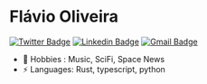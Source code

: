 # Flávio Oliveira
[![Twitter Badge](https://img.shields.io/badge/-@FlavioOliveira-1ca0f1?style=flat-square&labelColor=1ca0f1&logo=twitter&logoColor=white&link=https://twitter.com/WisespaceI)](https://twitter.com/WisespaceI) [![Linkedin Badge](https://img.shields.io/badge/-FlavioOliveira-blue?style=flat-square&logo=Linkedin&logoColor=white&link=https://www.linkedin.com/in/flavio-oliveira-ab2908/)](www.linkedin.com/in/flavio-oliveira-ab2908) [![Gmail Badge](https://img.shields.io/badge/-flavio@wisespace.io-c14438?style=flat-square&logo=Gmail&logoColor=white&link=mailto:flavio@wisespace.io)](mailto:flavio@wisespace.io)

- 💬 Hobbies : Music, SciFi, Space News
- ⚡ Languages: Rust, typescript, python
